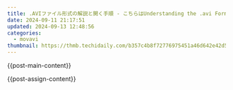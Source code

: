 ```yaml
---
title: .AVIファイル形式の解説と開く手順 - こちらはUnderstanding the .avi Format and Steps to Open a File in This Formatを日本語に翻訳・改善したSEOタイトルで、Google検索エンジンの最適化も意識しています。
date: 2024-09-11 21:17:51
updated: 2024-09-13 12:48:56
categories:
  - movavi
thumbnail: https://thmb.techidaily.com/b357c4b8f72776975451a46d642e42d569af6d435c0d587f7372c46c2b7924bd.jpg
---
```


{{post-main-content}}

<ins class="adsbygoogle"
     style="display:block"
     data-ad-format="autorelaxed"
     data-ad-client="ca-pub-7571918770474297"
     data-ad-slot="1223367746"></ins>

{{post-assign-content}}

<ins class="adsbygoogle"
     style="display:block"
     data-ad-client="ca-pub-7571918770474297"
     data-ad-slot="8358498916"
     data-ad-format="auto"
     data-full-width-responsive="true"></ins>
